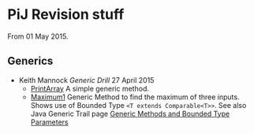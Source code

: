 # PiJ Revision stuff

From 01 May 2015.

## Generics

* Keith Mannock _Generic Drill_ 27 April 2015
  * [PrintArray](src/genericdrill/PrintArray.java) A simple generic method.
  * [Maximum1]() Generic Method to find the maximum of three inputs. Shows use of Bounded
	Type `<T extends Comparable<T>>`. See also Java Generic Trail page 
	[Generic Methods and Bounded Type Parameters](https://docs.oracle.com/javase/tutorial/java/generics/boundedTypeParams.html)


